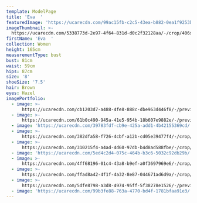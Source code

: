 ```yaml
---
template: ModelPage
title: 'Eva  '
featuredImage: 'https://ucarecdn.com/99ac15fb-c2c5-43ea-b882-0ea1f9253b3e/'
imageThumbnail: >-
  https://ucarecdn.com/5338773d-2e97-4f64-831d-d0c2f32128aa/-/crop/406x576/286,423/-/preview/
firstName: 'Eva  '
collection: Women
height: 165cm
measurementType: bust
bust: 81cm
waist: 59cm
hips: 87cm
size: '8'
shoeSize: '7.5'
hair: Brown
eyes: Hazel
imagePortfolio:
  - image: >-
      https://ucarecdn.com/cb1203d7-a488-4fe8-888c-dbe963d446f8/-/preview/-/rotate/270/
  - image: >-
      https://ucarecdn.com/61b0c490-945a-41e5-954b-18b607e9882e/-/preview/-/rotate/270/
  - image: 'https://ucarecdn.com/39783fdf-cb9e-425a-add1-4b42155369cd/'
  - image: >-
      https://ucarecdn.com/382dfa58-f726-4cbf-a12b-cd05e39477f4/-/crop/957x1151/0,126/-/preview/
  - image: >-
      https://ucarecdn.com/310215f4-a4ad-4d60-97db-b4d8ad588fbe/-/crop/1290x1900/0,34/-/preview/
  - image: 'https://ucarecdn.com/5ed4c2d4-075c-464b-b3c6-5032c92db29b/'
  - image: >-
      https://ucarecdn.com/4ff68196-01c4-43a8-b9ef-a0f3697969e6/-/crop/907x1058/45,248/-/preview/
  - image: >-
      https://ucarecdn.com/ffad8a42-4f1f-4a32-8e87-044671ad6d9a/-/crop/1290x856/0,0/-/preview/
  - image: >-
      https://ucarecdn.com/5dfe8798-a3d8-4974-95ff-5f38278e1526/-/preview/-/rotate/270/
  - image: 'https://ucarecdn.com/99b3fe88-763a-4770-bd4f-1781bfaa91e3/'
---
```



